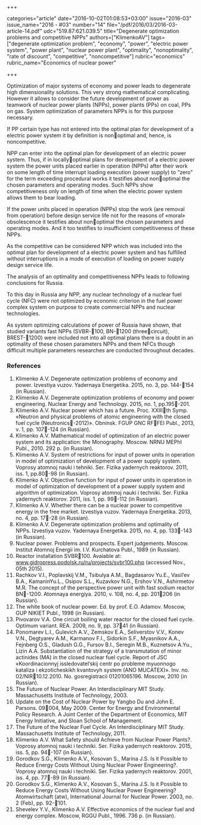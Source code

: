 +++

categories="article"
date="2016-10-02T01:08:53+03:00"
issue="2016-03"
issue_name="2016 - #03"
number="14"
file="/pdf/2016/03/2016-03-article-14.pdf"
udc="519.87:621.039.5"
title="Degenerate optimization problems and competitive NPPs"
authors=["KlimenkoAV"]
tags=["degenerate optimization problem", "economy", "power", "electric power system", "power plant", "nuclear power plant", "optimality", "nonoptimality", "rate of discount", "competitive",
"noncompetitive"]
rubric="economics"
rubric_name="Economics of nuclear power"

+++

Optimization of major systems of economy and power leads to degenerate high 
dimensionality solutions. 
This very strong mathematical complicating. 
However it allows to consider the future development of power as teamwork of nuclear power plants (NPPs), power plants (PPs) on coal, PPs on gas. 
System optimization of parameters NPPs is for this purpose necessary.

If PP certain type has not entered into the optimal plan for development of a electric power system it by definition is nonoptimal and, hence, is noncompetitive.

NPP can enter into the optimal plan for development of an electric power system. 
Thus, if in locallyoptimal plans for development of a electric power system the power units placed earlier in operation (NPPs) after their work on some length of time interrupt loading execution (power supply) to “zero” for the term exceeding procedural works it testifies about nonoptimal the chosen parameters and operating modes. 
Such NPPs show competitiveness only on length of time when the electric power system allows them to bear loading.

If the power units placed in operation (NPPs) stop the work (are removal from operation) before design service life not for the reasons of «moral» obsolescence it testifies about nonoptimal the chosen parameters and operating modes. 
And it too testifies to insufficient competitiveness of these NPPs.

As the competitive can be considered NPP which was included into the optimal plan for development of a electric power system and has fulfilled without interruptions in a mode of execution of loading on power supply design service life.

The analysis of an optimality and competitiveness NPPs leads to following conclusions for Russia.

To this day in Russia any NPP, any nuclear technology of a nuclear fuel cycle (NFC) were not optimized by economic criterion in the fuel power complex system on purpose to create commercial NPPs and nuclear technologies.

As system optimizing calculations of power of Russia have shown, that studied variants fast NPPs (SVBR-100, BN-1200 (threecircuit), BREST-1200) were included not into all optimal plans there is a doubt in an optimality of these chosen parameters NPPs and them NFCs though difficult multiple parameters researches are conducted throughout decades.

### References

1. Klimenko A.V. Degenerate optimization problems of economy and power. Izvestiya vuzov. Yadernaya Energetika. 2015, no. 3, pp. 144-154 (in Russian).
2. Klimenko A.V. Degenerate optimization problems of economy and power engineering. Nuclear Energy and Technology. 2015, no. 1, pp.195-201.
3. Klimenko A.V. Nuclear power which has a future. Proc. XXIIIth Symp. «Neutron and physical problems of atomic engineering with the closed fuel cycle (Neutronics-2012)». Obninsk. FGUP GNC RFFEI Publ., 2013, v. 1, pp. 107-124 (in Russian).
4. Klimenko A.V. Mathematical model of optimization of an electric power system and its application: the Monography. Moscow. NRNU MEPhI Publ., 2010. 292 p. (in Russian).
5. Klimenko A.V. System of restrictions for input of power units in operation in model of optimization of development of a power supply system. Voprosy atomnoj nauki i tehniki. Ser. Fizika yadernych reaktorov. 2011, iss. 1, pp.80-98 (in Russian).
6. Klimenko A.V. Objective function for input of power units in operation in model of optimization of development of a power supply system and algorithm of optimization. Voprosy atomnoj nauki i techniki. Ser. Fizika yadernych reaktorov. 2011, iss. 1, pp. 99-112 (in Russian).
7. Klimenko A.V. Whether there can be a nuclear power to competitive energy in the free market. Izvestiya vuzov. Yadernaya Energetika. 2013, no. 4, pp. 17-28 (in Russian).
8. Klimenko A.V. Degenerate optimization problems and optimality of NPPs. Izvestiya vuzov. Yadernaya Energetika. 2015, no. 4, pp. 133-143 (in Russian).
9. Nuclear power. Problems and prospects. Expert judgements. Moscow. Institut Atomnoj Energii im. I.V. Kurchatova Publ., 1989 (in Russian).
10. Reactor installation SVBR100. Avaiable at: www.gidropress.podolsk.ru/ru/projects/svbr100.php (accessed Nov., 05th 2015).
11. Rachkov V.I., Poplavskij V.M., Tsibulya A.M., Bagdasarov Yu.E., Vasil’ev B.A., KamaninYu.L., Osipov S.L., Kuzavkov N.G., Ershov V.N., Ashirmetov M.R. The concept of the perspective power unit with fast sodium reactor BN-1200. Atomnaya energiya. 2010, v. 108, no. 4, pp. 201206 (in Russian).
12. The white book of nuclear power. Ed. by prof. E.O. Adamov. Moscow, GUP NIKIET Publ., 1998 (in Russian).
13. Pivovarov V.A. One circuit boiling water reactor for the closed fuel cycle. Optimum variant. REA. 2009, no. 9, pp. 3741 (in Russian).
14. Ponomarev L.I., Gulevich A.V., Zemskov E.A., Seliverstov V.V., Konev V.N., Degtyarev A.M., Karmanov F.I., Sidorkin S.F., Myasnikov A.A., Fejnberg O.S., Gladush G.G., Fursov B.I., Seregin M.B., Kuznetsov A.Yu., Lizin A.A. Substantiation of the strategy of a transmutation of minor actinides (MA) in the closed nuclear fuel cycle. Report of JSC «Koordinacionnyj issledovatel’skij centr po probleme myuonnogo kataliza i ekzoticheskikh kvantovyh system (ANO MUCATEX)». Inv. no. 02/NIR10.12.2010. No. gosregistracii 01201065196. Moscow, 2010 (in Russian).
15. The Future of Nuclear Power. An Interdisciplinary MIT Study. Massachusetts Institute of Technology, 2003.
16. Update on the Cost of Nuclear Power by Yangbo Du and John E. Parsons. 09004, May 2009. Center for Energy and Environmental Policy Research. A Joint Center of the Department of Economics, MIT Energy Initiative, and Sloan School of Management.
17. The Future of the Nuclear Fuel Cycle. An Interdisciplinary MIT Study. Massachusetts Institute of Technology, 2011.
18. Klimenko A.V. What Safety should Achieve from Nuclear Power Plants?. Voprosy atomnoj nauki i techniki. Ser. Fizika yadernych reaktorov. 2015, iss. 5, pp. 94-107 (in Russian).
19. Gorodkov S.G., Klimenko A.V., Kosovan S., Marina J.S. Is it Possible to Reduce Energy Costs Without Using Nuclear Power Engineering?. Voprosy atomnoj nauki i techniki. Ser. Fizika yadernych reaktorov. 2001, iss. 4, pp. 77-89 (in Russian).
20. Gorodkov S.G., Klimenko A.V., Kosovan S., Marina J.S. Is it Possible to Reduce Energy Costs Without Using Nuclear Power Engineering? Atomwirtschaft (atw), International Journal for Nuclear Power. 2003, no. 2 (Feb), pp. 92-101.
21. Shevelev Y.V., Klimenko A.V. Effective economics of the nuclear fuel and energy complex. Moscow, RGGU Publ., 1996. 736 p. (in Russian).